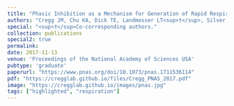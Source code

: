 ```yaml
---
title: "Phasic Inhibition as a Mechanism for Generation of Rapid Respiratory Rhythms"
authors: "Cregg JM, Chu KA, Dick TE, Landmesser LT<sup>†</sup>, Silver J<sup>†</sup>"
special: "<sup>†</sup>Co-corresponding authors."
collection: publications
special2: true
permalink:
date: 2017-11-13
venue: 'Proceedings of the National Academy of Sciences USA'
pubtype: 'graduate'
paperurl: "https://www.pnas.org/doi/10.1073/pnas.1711536114"
pdf: "https://cregglab.github.io/files/Cregg_PNAS_2017.pdf"
image: "https://cregglab.github.io/images/pnas.jpg"
tags: ["highlighted", "respiration"]
---
```

